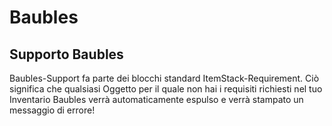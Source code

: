 # Baubles

## Supporto Baubles

Baubles-Support fa parte dei blocchi standard ItemStack-Requirement. Ciò significa che qualsiasi Oggetto per il quale non hai i requisiti richiesti nel tuo Inventario Baubles verrà automaticamente espulso e verrà stampato un messaggio di errore!